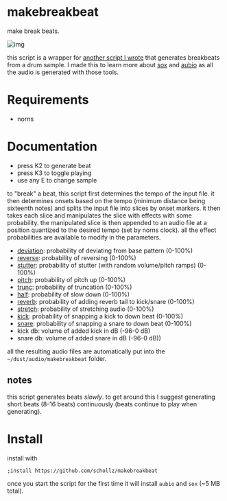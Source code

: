 # makebreakbeat

make break beats.

![img](https://user-images.githubusercontent.com/6550035/156637615-a0363244-2186-4604-b75f-4c1936982e24.png)

this script is a wrapper for [another script I wrote](https://github.com/schollz/dnb.lua/) that generates breakbeats from a drum sample. I made this to learn more about [sox](http://sox.sourceforge.net/) and [aubio](https://aubio.org/) as all the audio is generated with those tools.

# Requirements

- norns

# Documentation

- press K2 to generate beat
- press K3 to toggle playing
- use any E to change sample

to "break" a beat, this script first determines the tempo of the input file. it then determines onsets based on the tempo (minimum distance being sixteenth notes) and splits the input file into slices by onset markers. it then takes each slice and manipulates the slice with effects with some probability. the manipulated slice is then appended to an audio file at a position quantized to the desired tempo (set by norns clock). all the effect probabilities are available to modify in the parameters.

- [deviation](https://github.com/schollz/makebreakbeat/blob/a81972cd0b642a5efa309b46867e8bc090bb4957/lib/dnb.lua#L546-L548): probability of deviating from base pattern (0-100%)
- [reverse](https://github.com/schollz/makebreakbeat/blob/a81972cd0b642a5efa309b46867e8bc090bb4957/lib/dnb.lua#L611): probability of reversing (0-100%)
- [stutter](https://github.com/schollz/makebreakbeat/blob/a81972cd0b642a5efa309b46867e8bc090bb4957/lib/dnb.lua#L292-L330): probability of stutter (with random volume/pitch ramps) (0-100%)
- [pitch](https://github.com/schollz/makebreakbeat/blob/a81972cd0b642a5efa309b46867e8bc090bb4957/lib/dnb.lua#L595): probability of pitch up (0-100%)
- [trunc](https://github.com/schollz/makebreakbeat/blob/a81972cd0b642a5efa309b46867e8bc090bb4957/lib/dnb.lua#L333-L346): probability of truncation (0-100%)
- [half](https://github.com/schollz/makebreakbeat/blob/a81972cd0b642a5efa309b46867e8bc090bb4957/lib/dnb.lua#L603): probability of slow down (0-100%)
- [reverb](https://github.com/schollz/makebreakbeat/blob/a81972cd0b642a5efa309b46867e8bc090bb4957/lib/dnb.lua#L655): probability of adding reverb tail to kick/snare (0-100%)
- [stretch](https://github.com/schollz/makebreakbeat/blob/a81972cd0b642a5efa309b46867e8bc090bb4957/lib/dnb.lua#L281-L290): probability of stretching audio (0-100%)
- [kick](https://github.com/schollz/makebreakbeat/blob/a81972cd0b642a5efa309b46867e8bc090bb4957/lib/dnb.lua#L577): probability of snapping a kick to down beat (0-100%)
- [snare](https://github.com/schollz/makebreakbeat/blob/a81972cd0b642a5efa309b46867e8bc090bb4957/lib/dnb.lua#L586): probability of snapping a snare to down beat (0-100%)
- kick db:  volume of added kick in dB (-96-0 dB)
- snare db:  volume of added snare in dB (-96-0 dB))

all the resulting audio files are automatically put into the `~/dust/audio/makebreakbeat` folder.

## notes

this script generates beats *slowly*. to get around this I suggest generating short beats (8-16 beats) continuously (beats continue to play when generating).

# Install

install with

```
;install https://github.com/schollz/makebreakbeat
```

once you start the script for the first time it will install `aubio` and `sox` (~5 MB total).
